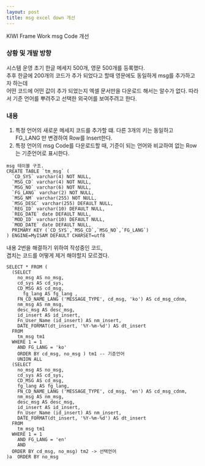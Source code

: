 ```yaml
---
layout: post
title: msg excel down 개선
---
```

KIWI Frame Work msg Code 개선

### 상황 및 개발 방향
시스템 운영 초기 한글 메세지 500개, 영문 500개를 등록했다.  
추후 한글에 200개의 코드가 추가 되었다고 할때 영문에도 동일하게 msg를 추가하고자 하는데  
어떤 코드에 어떤 값이 추가 되었는지 엑셀 문서만을 다운로드 해서는 알수가 없다.
따라서 기준 언어를 뿌려주고 선택한 외국어를 보여주려고 한다.


### 내용
1. 특정 언어의 새로운 메세지 코드를 추가할 떄. 다른 3개의 키는 동일하고 FG_LANG 만 변경하여 Row를 Insert한다.
2. 특정 언어의 msg Code를 다운로드할 때, 기준이 되는 언어와 비교하여 없는 Row는 기준언어로 표시한다.


```
msg 테이블 구조.
CREATE TABLE `tm_msg` (
  `CD_SYS` varchar(4) NOT NULL,
  `MSG_CD` varchar(4) NOT NULL,
  `MSG_NO` varchar(6) NOT NULL,
  `FG_LANG` varchar(2) NOT NULL,
  `MSG_NM` varchar(255) NOT NULL,
  `MSG_DESC` varchar(255) DEFAULT NULL,
  `REG_ID` varchar(10) DEFAULT NULL,
  `REG_DATE` date DEFAULT NULL,
  `MOD_ID` varchar(10) DEFAULT NULL,
  `MOD_DATE` date DEFAULT NULL,
  PRIMARY KEY (`CD_SYS`,`MSG_CD`,`MSG_NO`,`FG_LANG`)
) ENGINE=MyISAM DEFAULT CHARSET=utf8
```


내용 2번을 해결하기 위하여 작성중인 코드,  
겹치는 코드를 어떻게 제거 해야할지 모르겠다.
```
SELECT * FROM (
  (SELECT
    no_msg AS no_msg,
    cd_sys AS cd_sys,
    CD_MSG AS cd_msg,
      fg_lang AS fg_lang ,
    FN_CD_NAME_LANG ('MESSAGE_TYPE', cd_msg, 'ko') AS cd_msg_cdnm,
    nm_msg AS nm_msg,
    desc_msg AS desc_msg,
    id_insert AS id_insert,
    Fn_User_Name (id_insert) AS nm_insert,
    DATE_FORMAT(dt_insert, '%Y-%m-%d') AS dt_insert
  FROM
    tm_msg tm1
  WHERE 1 = 1
    AND FG_LANG = 'ko'
    ORDER BY cd_msg, no_msg ) tm1 -- 기준언어
    UNION ALL
  (SELECT
    no_msg AS no_msg,   
    cd_sys AS cd_sys,
    CD_MSG AS cd_msg,
    fg_lang AS fg_lang,
    FN_CD_NAME_LANG ('MESSAGE_TYPE', cd_msg, 'en') AS cd_msg_cdnm,
    nm_msg AS nm_msg,
    desc_msg AS desc_msg,
    id_insert AS id_insert,
    Fn_User_Name (id_insert) AS nm_insert,
    DATE_FORMAT(dt_insert, '%Y-%m-%d') AS dt_insert
  FROM
    tm_msg tm1
  WHERE 1 = 1
    AND FG_LANG = 'en'
    AND
  ORDER BY cd_msg, no_msg) tm2 -> 선택언어
)a  ORDER BY no_msg
```
